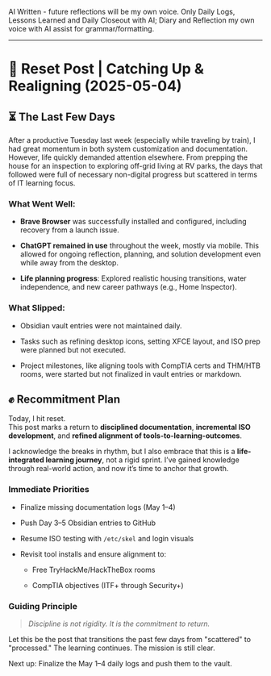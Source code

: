 AI Written - future reflections will be my own voice.  Only Daily Logs, Lessons Learned and Daily Closeout with AI; Diary and Reflection my own voice with AI assist for grammar/formatting. 

---

# 🔄 Reset Post | Catching Up & Realigning (2025-05-04)

## ⏳ The Last Few Days

After a productive Tuesday last week (especially while traveling by train), I had great momentum in both system customization and documentation. However, life quickly demanded attention elsewhere. From prepping the house for an inspection to exploring off-grid living at RV parks, the days that followed were full of necessary non-digital progress but scattered in terms of IT learning focus.

### What Went Well:

- **Brave Browser** was successfully installed and configured, including recovery from a launch issue.
    
- **ChatGPT remained in use** throughout the week, mostly via mobile. This allowed for ongoing reflection, planning, and solution development even while away from the desktop.
    
- **Life planning progress**: Explored realistic housing transitions, water independence, and new career pathways (e.g., Home Inspector).
    

### What Slipped:

- Obsidian vault entries were not maintained daily.
    
- Tasks such as refining desktop icons, setting XFCE layout, and ISO prep were planned but not executed.
    
- Project milestones, like aligning tools with CompTIA certs and THM/HTB rooms, were started but not finalized in vault entries or markdown.
    

## ✊ Recommitment Plan

Today, I hit reset.  
This post marks a return to **disciplined documentation**, **incremental ISO development**, and **refined alignment of tools-to-learning-outcomes**.

I acknowledge the breaks in rhythm, but I also embrace that this is a **life-integrated learning journey**, not a rigid sprint. I’ve gained knowledge through real-world action, and now it’s time to anchor that growth.

### Immediate Priorities

-  Finalize missing documentation logs (May 1–4)
    
-  Push Day 3–5 Obsidian entries to GitHub
    
-  Resume ISO testing with `/etc/skel` and login visuals
    
-  Revisit tool installs and ensure alignment to:
    
    - Free TryHackMe/HackTheBox rooms
        
    - CompTIA objectives (ITF+ through Security+)
        

### Guiding Principle

> _Discipline is not rigidity. It is the commitment to return._

Let this be the post that transitions the past few days from "scattered" to "processed." The learning continues. The mission is still clear.

Next up: Finalize the May 1–4 daily logs and push them to the vault.